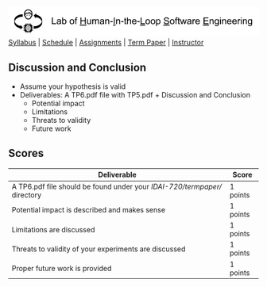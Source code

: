 [<img width=900 src="../img/title.png?raw=yes">](../README.md)   
[Syllabus](../README.md) |
[Schedule](../schedule.md) |
[Assignments](../assignments/README.md) |
[Term Paper](README.md) |
[Instructor](http://zhe-yu.github.io) 

## Discussion and Conclusion

 - Assume your hypothesis is valid
 - Deliverables: A TP6.pdf file with TP5.pdf + Discussion and Conclusion
   + Potential impact
   + Limitations
   + Threats to validity
   + Future work


## Scores
 | Deliverable | Score |
 |------------|--------|
 | A TP6.pdf file should be found under your _IDAI-720/termpaper/_ directory | 1 points|
 | Potential impact is described and makes sense | 1 points |
 | Limitations are discussed | 1 points |
 | Threats to validity of your experiments are discussed | 1 points |
 | Proper future work is provided | 1 points |
 
